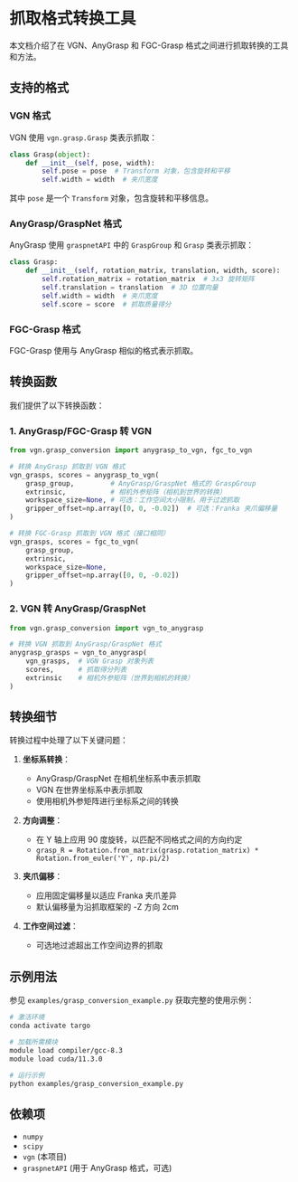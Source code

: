# 抓取格式转换工具

本文档介绍了在 VGN、AnyGrasp 和 FGC-Grasp 格式之间进行抓取转换的工具和方法。

## 支持的格式

### VGN 格式

VGN 使用 `vgn.grasp.Grasp` 类表示抓取：

```python
class Grasp(object):
    def __init__(self, pose, width):
        self.pose = pose  # Transform 对象，包含旋转和平移
        self.width = width  # 夹爪宽度
```

其中 `pose` 是一个 `Transform` 对象，包含旋转和平移信息。

### AnyGrasp/GraspNet 格式

AnyGrasp 使用 `graspnetAPI` 中的 `GraspGroup` 和 `Grasp` 类表示抓取：

```python
class Grasp:
    def __init__(self, rotation_matrix, translation, width, score):
        self.rotation_matrix = rotation_matrix  # 3x3 旋转矩阵
        self.translation = translation  # 3D 位置向量
        self.width = width  # 夹爪宽度
        self.score = score  # 抓取质量得分
```

### FGC-Grasp 格式

FGC-Grasp 使用与 AnyGrasp 相似的格式表示抓取。

## 转换函数

我们提供了以下转换函数：

### 1. AnyGrasp/FGC-Grasp 转 VGN

```python
from vgn.grasp_conversion import anygrasp_to_vgn, fgc_to_vgn

# 转换 AnyGrasp 抓取到 VGN 格式
vgn_grasps, scores = anygrasp_to_vgn(
    grasp_group,         # AnyGrasp/GraspNet 格式的 GraspGroup
    extrinsic,           # 相机外参矩阵（相机到世界的转换）
    workspace_size=None, # 可选：工作空间大小限制，用于过滤抓取
    gripper_offset=np.array([0, 0, -0.02])  # 可选：Franka 夹爪偏移量
)

# 转换 FGC-Grasp 抓取到 VGN 格式（接口相同）
vgn_grasps, scores = fgc_to_vgn(
    grasp_group,
    extrinsic,
    workspace_size=None,
    gripper_offset=np.array([0, 0, -0.02])
)
```

### 2. VGN 转 AnyGrasp/GraspNet

```python
from vgn.grasp_conversion import vgn_to_anygrasp

# 转换 VGN 抓取到 AnyGrasp/GraspNet 格式
anygrasp_grasps = vgn_to_anygrasp(
    vgn_grasps,  # VGN Grasp 对象列表
    scores,      # 抓取得分列表
    extrinsic    # 相机外参矩阵（世界到相机的转换）
)
```

## 转换细节

转换过程中处理了以下关键问题：

1. **坐标系转换**：
   - AnyGrasp/GraspNet 在相机坐标系中表示抓取
   - VGN 在世界坐标系中表示抓取
   - 使用相机外参矩阵进行坐标系之间的转换

2. **方向调整**：
   - 在 Y 轴上应用 90 度旋转，以匹配不同格式之间的方向约定
   - `grasp_R = Rotation.from_matrix(grasp.rotation_matrix) * Rotation.from_euler('Y', np.pi/2)`

3. **夹爪偏移**：
   - 应用固定偏移量以适应 Franka 夹爪差异
   - 默认偏移量为沿抓取框架的 -Z 方向 2cm

4. **工作空间过滤**：
   - 可选地过滤超出工作空间边界的抓取

## 示例用法

参见 `examples/grasp_conversion_example.py` 获取完整的使用示例：

```bash
# 激活环境
conda activate targo

# 加载所需模块
module load compiler/gcc-8.3
module load cuda/11.3.0

# 运行示例
python examples/grasp_conversion_example.py
```

## 依赖项

- `numpy`
- `scipy`
- `vgn` (本项目)
- `graspnetAPI` (用于 AnyGrasp 格式，可选) 